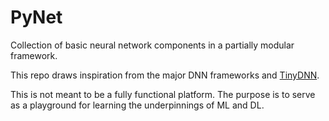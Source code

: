 # PyNet

Collection of basic neural network components in a partially modular framework.

This repo draws inspiration from the major DNN frameworks and [TinyDNN](https://github.com/tiny-dnn/tiny-dnn).

This is not meant to be a fully functional platform. The purpose is to serve as a playground for learning the underpinnings of ML and DL.